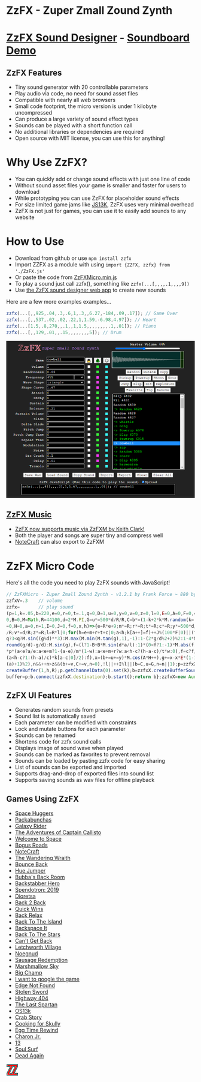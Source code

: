 # ZzFX - Zuper Zmall Zound Zynth

# [ZzFX Sound Designer](https://killedbyapixel.github.io/ZzFX) - [Soundboard Demo](https://codepen.io/KilledByAPixel/full/BaowKzv)

## ZzFX Features

- Tiny sound generator with 20 controllable parameters
- Play audio via code, no need for sound asset files
- Compatible with nearly all web browsers
- Small code footprint, the micro version is under 1 kilobyte uncompressed
- Can produce a large variety of sound effect types
- Sounds can be played with a short function call
- No additional libraries or dependencies are required
- Open source with MIT license, you can use this for anything!

# Why Use ZzFX?

- You can quickly add or change sound effects with just one line of code
- Without sound asset files your game is smaller and faster for users to download
- While prototyping you can use ZzFX for placeholder sound effects
- For size limited game jams like [JS13K](https://js13kgames.com/), ZzFX uses very minimal overhead
- ZzFX is not just for games, you can use it to easily add sounds to any website

# How to Use

* Download from github or use `npm install zzfx`
* Import ZZFX as a module with using `import {ZZFX, zzfx} from './ZzFX.js'`
* Or paste the code from [ZzFXMicro.min.js](https://github.com/KilledByAPixel/ZzFX/blob/master/ZzFXMicro.min.js)
* To play a sound just call zzfx(), something like `zzfx(...[,,,,.1,,,,9])`
* Use [the ZzFX sound designer web app](https://killedbyapixel.github.io/ZzFX) to create new sounds

Here are a few more examples examples...

```javascript
zzfx(...[,,925,.04,.3,.6,1,.3,,6.27,-184,.09,.17]); // Game Over
zzfx(...[,,537,.02,.02,.22,1,1.59,-6.98,4.97]); // Heart
zzfx(...[1.5,.8,270,,.1,,1,1.5,,,,,,,,.1,.01]); // Piano
zzfx(...[,,129,.01,,.15,,,,,,,,5]); // Drum
```

![ZzFX Image](/screenshot.png)

## [ZzFX Music](https://keithclark.github.io/ZzFXM/)

- [ZzFX now supports music via ZzFXM by Keith Clark!](https://keithclark.github.io/ZzFXM/)
- Both the player and songs are super tiny and compress well
- [NoteCraft](https://killedbyapixel.github.io/NoteCraft/) can also export to ZzFXM

# ZzFX Micro Code

Here's all the code you need to play ZzFX sounds with JavaScript!

```javascript
// ZzFXMicro - Zuper Zmall Zound Zynth - v1.2.1 by Frank Force ~ 880 bytes
zzfxV=.3    // volume
zzfx=       // play sound
(p=1,k=.05,b=220,e=0,r=0,t=.1,q=0,D=1,u=0,y=0,v=0,z=0,l=0,E=0,A=0,F=0,c=0,w=1,m=
0,B=0,M=Math,R=44100,d=2*M.PI,G=u*=500*d/R/R,C=b*=(1-k+2*k*M.random(k=[]))*d/R,g
=0,H=0,a=0,n=1,I=0,J=0,f=0,x,h)=>{e=R*e+9;m*=R;r*=R;t*=R;c*=R;y*=500*d/R**3;A*=d
/R;v*=d/R;z*=R;l=R*l|0;for(h=e+m+r+t+c|0;a<h;k[a++]=f)++J%(100*F|0)||(f=q?1<q?2<
q?3<q?M.sin((g%d)**3):M.max(M.min(M.tan(g),1),-1):1-(2*g/d%2+2)%2:1-4*M.abs(M.
round(g/d)-g/d):M.sin(g),f=(l?1-B+B*M.sin(d*a/l):1)*(0<f?1:-1)*M.abs(f)**D*zzfxV
*p*(a<e?a/e:a<e+m?1-(a-e)/m*(1-w):a<e+m+r?w:a<h-c?(h-a-c)/t*w:0),f=c?f/2+(c>a?0:
(a<h-c?1:(h-a)/c)*k[a-c|0]/2):f),x=(b+=u+=y)*M.cos(A*H++),g+=x-x*E*(1-1E9*(M.sin
(a)+1)%2),n&&++n>z&&(b+=v,C+=v,n=0),!l||++I%l||(b=C,u=G,n=n||1);p=zzfxX.
createBuffer(1,h,R);p.getChannelData(0).set(k);b=zzfxX.createBufferSource();b.
buffer=p;b.connect(zzfxX.destination);b.start();return b};zzfxX=new AudioContext;
```

## ZzFX UI Features

- Generates random sounds from presets
- Sound list is automatically saved
- Each parameter can be modified with constraints
- Lock and mutate buttons for each parameter
- Sounds can be renamed
- Shortens code for zzfx sound calls
- Displays image of sound wave when played
- Sounds can be marked as favorites to prevent removal
- Sounds can be loaded by pasting zzfx code for easy sharing
- List of sounds can be exported and imported
- Supports drag-and-drop of exported files into sound list
- Supports saving sounds as wav files for offline playback

## Games Using ZzFX

- [Space Huggers](https://js13kgames.com/entries/space-huggers)
- [Packabunchas](https://js13kgames.com/entries/packabunchas)
- [Galaxy Rider](https://js13kgames.com/entries/galaxy-rider)
- [The Adventures of Captain Callisto](https://js13kgames.com/entries/the-adventures-of-captain-callisto)
- [Welcome to Space](https://js13kgames.com/entries/welcome-to-space)
- [Bogus Roads](https://www.newgrounds.com/portal/view/747570)
- [NoteCraft](https://js13kgames.com/entries/notecraft)
- [The Wandering Wraith](https://js13kgames.com/entries/the-wandering-wraith)
- [Bounce Back](https://www.newgrounds.com/portal/view/755171)
- [Hue Jumper](https://killedbyapixel.itch.io/hue-jumper)
- [Bubba's Back Room](https://js13kgames.com/entries/bubbas-back-room)
- [Backstabber Hero](https://js13kgames.com/entries/backstabber-hero)
- [Spendotron: 2019](https://killedbyapixel.itch.io/currency-wars)
- [Dioretsa](https://js13kgames.com/entries/20461-dioretsa)
- [Back 2 Back](https://js13kgames.com/entries/back-2-back)
- [Quick Wins](https://js13kgames.com/entries/quick-wins)
- [Back Relax](http://js13kgames.com/entries/back-relax)
- [Back To The Island](https://js13kgames.com/entries/back-to-the-island)
- [Backspace It](http://js13kgames.com/entries/backspace-it)
- [Back To The Stars](https://js13kgames.com/entries/back-to-the-stars)
- [Can't Get Back](https://js13kgames.com/entries/cant-get-back)
- [Letchworth Village](https://js13kgames.com/entries/letchworth-village)
- [Noegnud](https://js13kgames.com/entries/noegnud)
- [Sausage Redemption](https://gogoprog.itch.io/sausage-redemption)
- [Marshmallow Sky](https://github.com/baturinsky/marshmallow-sky) 
- [Big Champ](https://js13kgames.com/entries/big-champ)
- [I want to google the game](https://js13kgames.com/entries/i-want-to-google-the-game)
- [Edge Not Found](https://js13kgames.com/entries/edge-not-found)
- [Stolen Sword](https://js13kgames.com/entries/stolen-sword)
- [Highway 404](https://js13kgames.com/entries/highway-404)
- [The Last Spartan](https://js13kgames.com/entries/the-last-spartan)
- [OS13k](https://github.com/KilledByAPixel/OS13k)
- [Crab Story](https://www.crabstory.io/)
- [Cooking for Skully](https://github.com/gheja/js13k2022)
- [Egg Time Rewind](https://js13kgames.com/entries/egg-time-rewind)
- [Charon Jr.](https://js13kgames.com/entries/charon-jr)
- [13](https://js13kgames.com/entries/13)
- [Soul Surf](https://js13kgames.com/entries/soul-surf)
- [Dead Again](https://js13kgames.com/entries/dead-again)

![ZzFX Image](/icon.png) 
